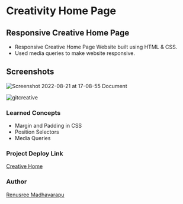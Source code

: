 # Creativity Home Page

## Responsive Creative Home Page
 - Responsive Creative Home Page  Website built using HTML & CSS.
 - Used media queries to make website responsive.

## Screenshots

 
![Screenshot 2022-08-21 at 17-08-55 Document](https://user-images.githubusercontent.com/110158807/185789141-e44f67ea-ff4d-42ae-af1d-3ec683655130.png)

 ![gitcreative](https://user-images.githubusercontent.com/110158807/185789401-fb41af80-2815-47ce-aeba-276a330a73eb.png)

 
 
 ### Learned Concepts
  - Margin and Padding in CSS
 - Position Selectors
  - Media Queries
  
  
  ### Project Deploy Link
  [Creative Home](https://creativehome.netlify.app/)
  
 
 ### Author
 [Renusree Madhavarapu](https://github.com/RenusreeMadhavarapu)

